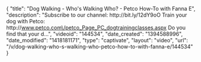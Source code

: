 {
    "title": "Dog Walking - Who's Walking Who? - Petco How-To with Fanna E",
    "description": "Subscribe to our channel: http:\/\/bit.ly\/12dY9oO Train your dog with Petco: http:\/\/www.petco.com\/petco_Page_PC_dogtrainingclasses.aspx Do you find that your d...",
    "videoid": "144534",
    "date_created": "1394588996",
    "date_modified": "1418181171",
    "type": "captivate",
    "layout": "video",
    "url": "\/v\/dog-walking-who-s-walking-who-petco-how-to-with-fanna-e\/144534"
}